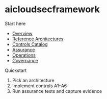 # aicloudsecframework

Start here

- [Overview](00-overview/overview.md)
- [Reference Architectures](20-architectures/reference-architectures.md)
- [Controls Catalog](30-controls/controls-catalog.md)
- [Assurance](40-assurance/assurance.md)
- [Operations](50-operations/runbooks.md)
- [Governance](60-governance/policies.md)

Quickstart
1. Pick an architecture
2. Implement controls A1–A6
3. Run assurance tests and capture evidence
